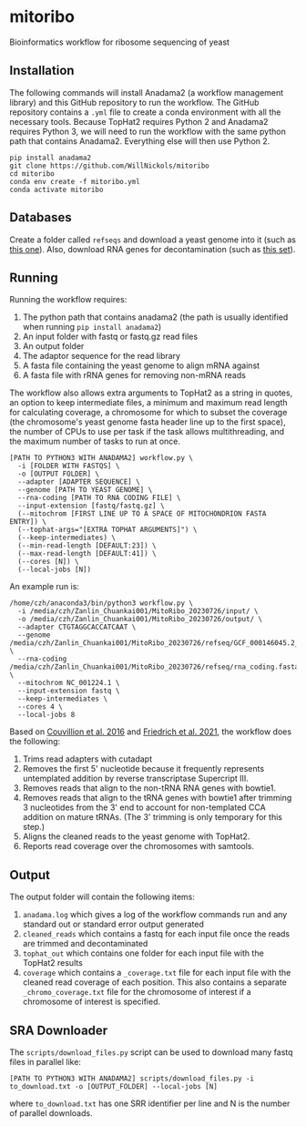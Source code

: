 # mitoribo
Bioinformatics workflow for ribosome sequencing of yeast

## Installation
The following commands will install Anadama2 (a workflow management library) and this GitHub repository to run the workflow. The GitHub repository contains a `.yml` file to create a conda environment with all the necessary tools. Because TopHat2 requires Python 2 and Anadama2 requires Python 3, we will need to run the workflow with the same python path that contains Anadama2. Everything else will then use Python 2.
```
pip install anadama2
git clone https://github.com/WillNickols/mitoribo
cd mitoribo
conda env create -f mitoribo.yml
conda activate mitoribo
```

## Databases
Create a folder called `refseqs` and download a yeast genome into it (such as [this one](https://www.ncbi.nlm.nih.gov/datasets/genome/GCF_000146045.2/)). Also, download RNA genes for decontamination (such as [this set](http://sgd-archive.yeastgenome.org/sequence/S288C_reference/rna/)).

## Running
Running the workflow requires:
1. The python path that contains anadama2 (the path is usually identified when running `pip install anadama2`)
2. An input folder with fastq or fastq.gz read files
3. An output folder
4. The adaptor sequence for the read library
5. A fasta file containing the yeast genome to align mRNA against
6. A fasta file with rRNA genes for removing non-mRNA reads

The workflow also allows extra arguments to TopHat2 as a string in quotes, an option to keep intermediate files, a minimum and maximum read length for calculating coverage, a chromosome for which to subset the coverage (the chromosome's yeast genome fasta header line up to the first space), the number of CPUs to use per task if the task allows multithreading, and the maximum number of tasks to run at once.
```
[PATH TO PYTHON3 WITH ANADAMA2] workflow.py \
  -i [FOLDER WITH FASTQS] \
  -o [OUTPUT FOLDER] \
  --adapter [ADAPTER SEQUENCE] \
  --genome [PATH TO YEAST GENOME] \
  --rna-coding [PATH TO RNA CODING FILE] \
  --input-extension [fastq/fastq.gz] \
  (--mitochrom [FIRST LINE UP TO A SPACE OF MITOCHONDRION FASTA ENTRY]) \
  (--tophat-args="[EXTRA TOPHAT ARGUMENTS]") \
  (--keep-intermediates) \
  (--min-read-length [DEFAULT:23]) \
  (--max-read-length [DEFAULT:41]) \
  (--cores [N]) \
  (--local-jobs [N])
```

An example run is:
```
/home/czh/anaconda3/bin/python3 workflow.py \
  -i /media/czh/Zanlin_Chuankai001/MitoRibo_20230726/input/ \
  -o /media/czh/Zanlin_Chuankai001/MitoRibo_20230726/output/ \
  --adapter CTGTAGGCACCATCAAT \
  --genome /media/czh/Zanlin_Chuankai001/MitoRibo_20230726/refseq/GCF_000146045.2_R64_genomic.fna \
  --rna-coding /media/czh/Zanlin_Chuankai001/MitoRibo_20230726/refseq/rna_coding.fasta \
  --mitochrom NC_001224.1 \
  --input-extension fastq \
  --keep-intermediates \
  --cores 4 \
  --local-jobs 8
```

Based on [Couvillion et al. 2016](https://doi.org/10.1038/nature18015) and [Friedrich et al. 2021](https://doi.org/10.1016/j.celrep.2021.108711), the workflow does the following:
1. Trims read adapters with cutadapt
2. Removes the first 5' nucleotide because it frequently represents untemplated addition by reverse transcriptase Supercript III.
3. Removes reads that align to the non-tRNA RNA genes with bowtie1.
4. Removes reads that align to the tRNA genes with bowtie1 after trimming 3 nucleotides from the 3' end to account for non-templated CCA addition on mature tRNAs. (The 3' trimming is only temporary for this step.)
5. Aligns the cleaned reads to the yeast genome with TopHat2.
6. Reports read coverage over the chromosomes with samtools.

## Output
The output folder will contain the following items:
1. `anadama.log` which gives a log of the workflow commands run and any standard out or standard error output generated
2. `cleaned_reads` which contains a fastq for each input file once the reads are trimmed and decontaminated
3. `tophat_out` which contains one folder for each input file with the TopHat2 results
4. `coverage` which contains a `_coverage.txt` file for each input file with the cleaned read coverage of each position. This also contains a separate `_chromo_coverage.txt` file for the chromosome of interest if a chromosome of interest is specified.

## SRA Downloader
The `scripts/download_files.py` script can be used to download many fastq files in parallel like:
```
[PATH TO PYTHON3 WITH ANADAMA2] scripts/download_files.py -i to_download.txt -o [OUTPUT_FOLDER] --local-jobs [N]
```
where `to_download.txt` has one SRR identifier per line and N is the number of parallel downloads.
